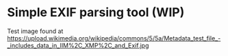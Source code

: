 # Simple EXIF parsing tool (WIP)

Test image found at https://upload.wikimedia.org/wikipedia/commons/5/5a/Metadata_test_file_-_includes_data_in_IIM%2C_XMP%2C_and_Exif.jpg
